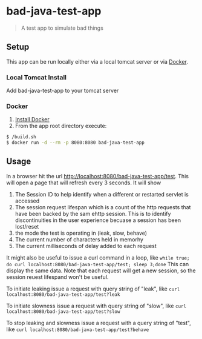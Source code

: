 # bad-java-test-app
> A test app to simulate bad things

## Setup

This app can be run locally either via a local tomcat server or via [Docker](https://www.docker.com/).

### Local Tomcat Install

Add bad-java-test-app to your tomcat server

### Docker

1. [Install Docker](https://docs.docker.com/engine/installation/)
1. From the app root directory execute: 

```sh
$ /build.sh
$ docker run -d --rm -p 8080:8080 bad-java-test-app 
```

## Usage

In a browser hit the url <http://localhost:8080/bad-java-test-app/test>. This will
open a page that will refresh every 3 seconds. It will show
1. The Session ID to help identify when a different or restarted servlet is accessed
1. The session request lifespan which is a count of the http requests that have been backed by the sam ehttp session. This is to identify discontinuities in the user experience becuase a session has been lost/reset
1. the mode the test is operating in (leak, slow, behave)
1. The current number of characters held in memorhy
1. The current milliseconds of delay added to each request

It might also be useful to issue a curl command in a loop, like `while true; do
curl localhost:8080/bad-java-test-app/test; sleep 3;done` This can display the same data. Note that each request will get a new session, so the session reuest lifespand won't be useful.

To initiate leaking issue a request with query string of "leak", like `curl
localhost:8080/bad-java-test-app/test?leak`

To initiate slowness issue a request with query string of "slow", like `curl
localhost:8080/bad-java-test-app/test?slow`

To stop leaking and slowness issue a request with a query string of "test", like `curl
localhost:8080/bad-java-test-app/test?behave`
